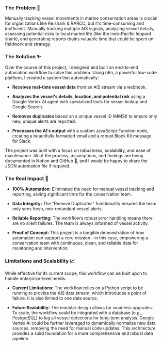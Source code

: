 ### **The Problem 🚧**
Manually tracking vessel movements in marine conservation areas is crucial for organizations like Re:shark & RARCC, but it's time-consuming and inefficient. Manually tracking multiple AIS signals, analyzing vessel details, assessing potential risks to local marine life (like the Indo-Pacific leopard shark), and generating reports drains valuable time that could be spent on fieldwork and strategy.

### **The Solution ✨**
Over the course of this project, I designed and built an end-to-end automation workflow to solve this problem. Using n8n, a powerful low-code platform, I created a system that automatically:

* **Receives real-time vessel data** from an AIS stream via a webhook.

* **Analyzes the vessel's details, location, and potential risk** using a Google Vertex AI agent with specialized tools for vessel lookup and Google Search.

* **Removes duplicates** based on a unique vessel ID (MMSI) to ensure only new, unique alerts are reported.

* **Processes the AI's output** with a custom JavaScript Function node, creating a beautifully formatted email and a robust Block Kit message for Slack.

The project was built with a focus on robustness, scalability, and ease of maintenance. All of the process, assumptions, and findings are being documented in Notion and GitHub 📝, and I would be happy to share the JSON automation file if required.

### **The Real Impact 🚀**
* **100% Automation:** Eliminated the need for manual vessel tracking and reporting, saving significant time for the conservation team.

* **Data Integrity:** The "Remove Duplicates" functionality ensures the team only sees fresh, non-redundant vessel alerts.

* **Reliable Reporting:** The workflow’s robust error handling means there are no silent failures. The team is always informed of vessel activity.

* **Proof of Concept:** This project is a tangible demonstration of how automation can support a core mission—in this case, empowering a conservation team with continuous, clean, and reliable data for monitoring and intervention.

### **Limitations and Scalability 📈**
While effective for its current scope, this workflow can be built upon to handle enterprise-level needs.

* **Current Limitations:** The workflow relies on a Python script to be running to provide the AIS data stream, which introduces a point of failure. It is also limited to one data source.

* **Future Scalability:** The modular design allows for seamless upgrades. To scale, the workflow could be integrated with a database (e.g., PostgreSQL) to log all vessel detections for long-term analysis. Google Vertex AI could be further leveraged to dynamically normalize new data sources, removing the need for manual code updates. This architecture provides a solid foundation for a more comprehensive and robust data pipeline.
